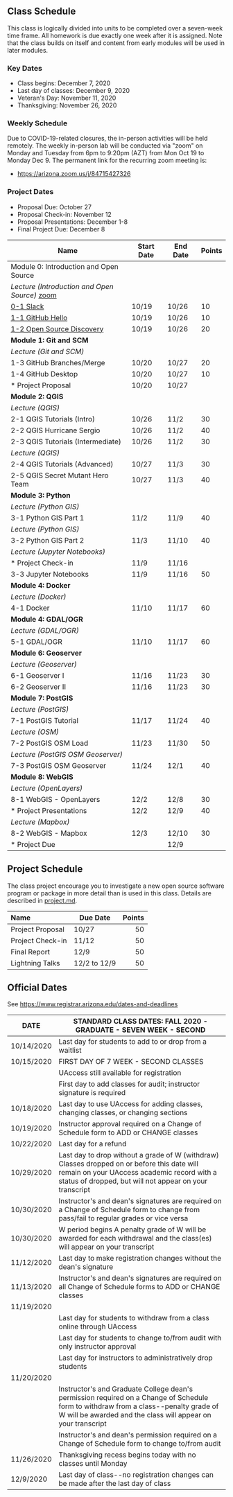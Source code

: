 
## Class Schedule

This class is logically divided into units to be completed over a seven-week time frame. All homework is due exactly one week after it is assigned. Note that the class builds on itself and content from early modules will be used in later modules.

### Key Dates
- Class begins:	December 7, 2020
- Last day of classes:	December 9, 2020
- Veteran's Day: November 11, 2020
- Thanksgiving: November 26, 2020

### Weekly Schedule
Due to COVID-19-related closures, the in-person activities will be held remotely. The weekly in-person lab will be conducted via "zoom" 
on Monday and Tuesday from 6pm to 9:20pm (AZT) from Mon Oct 19 to Monday Dec 9. The permanent link for the recurring zoom meeting is:
- https://arizona.zoom.us/j/84715427326

### Project Dates
- Proposal Due: October 27
- Proposal Check-in: November 12
- Proposal Presentations: December 1-8
- Final Project Due: December 8

|  **Name** | **Start Date** | **End Date** | **Points** |
| --- | --- | --- | --- |
|  Module 0: Introduction and Open Source |  |  |  |
|  _Lecture (Introduction and Open Source)_ [zoom](https://arizona.zoom.us/j/84715427326)|  |  |  |
|  [0-1 Slack](https://classroom.github.com/a/O8NFfZkp) | 10/19 | 10/26 | 10 |
|  [1-1 GitHub Hello]() | 10/19 | 10/26 | 10 |
|  [1-2 Open Source Discovery]() | 10/19 | 10/26 | 20 |
|  **Module 1: Git and SCM** |  |  |  |
|  _Lecture (Git and SCM)_ |  |  |  |
|  1-3 GitHub Branches/Merge | 10/20 | 10/27 | 20 |
|  1-4 GitHub Desktop | 10/20 | 10/27 | 10 |
|  * Project Proposal | 10/20 | 10/27 |  |
|  **Module 2: QGIS** |  |  |  |
|  _Lecture (QGIS)_ |  |  |  |
|  2-1 QGIS Tutorials (Intro) | 10/26 | 11/2 | 30 |
|  2-2 QGIS Hurricane Sergio | 10/26 | 11/2 | 40 |
|  2-3 QGIS Tutorials (Intermediate) | 10/26 | 11/2 | 30 |
|  _Lecture (QGIS)_ |  |  |  |
|  2-4 QGIS Tutorials (Advanced) | 10/27 | 11/3 | 30 |
|  2-5 QGIS Secret Mutant Hero Team | 10/27 | 11/3 | 40 |
|  **Module 3: Python** |  |  |  |
|  _Lecture (Python GIS)_ |  |  |  |
|  3-1 Python GIS Part 1 | 11/2 | 11/9 | 40 |
|  _Lecture (Python GIS)_ |  |  |  |
|  3-2 Python GIS Part 2 | 11/3 | 11/10 | 40 |
|  _Lecture (Jupyter Notebooks)_ |  |  |  |
|  * Project Check-in | 11/9 | 11/16 |  |
|  3-3 Jupyter Notebooks | 11/9 | 11/16 | 50 |
|  **Module 4: Docker** |  |  |  |
|  _Lecture (Docker)_ |  |  |  |
|  4-1 Docker | 11/10 | 11/17 | 60 |
|  **Module 4: GDAL/OGR** |  |  |  |
|  _Lecture (GDAL/OGR)_ |  |  |  |
|  5-1 GDAL/OGR | 11/10 | 11/17 | 60 |
|  **Module 6: Geoserver** |  |  |  |
|  _Lecture (Geoserver)_ |  |  |  |
|  6-1 Geoserver I | 11/16 | 11/23 | 30 |
|  6-2 Geoserver II | 11/16 | 11/23 | 30 |
|  **Module 7: PostGIS** |  |  |  |
|  _Lecture (PostGIS)_ |  |  |  |
|  7-1 PostGIS Tutorial | 11/17 | 11/24 | 40 |
|  _Lecture (OSM)_ |  |  |  |
|  7-2 PostGIS OSM Load | 11/23 | 11/30 | 50 |
|  _Lecture (PostGIS OSM Geoserver)_ |  |  |  |
|  7-3 PostGIS OSM Geoserver | 11/24 | 12/1 | 40 |
|  **Module 8: WebGIS** |  |  |  |
|  _Lecture (OpenLayers)_ |  |  |  |
|  8-1 WebGIS - OpenLayers | 12/2 | 12/8 | 30 |
|  * Project Presentations | 12/2 | 12/9 | 40 |
|  _Lecture (Mapbox)_ |  |  |  |
|  8-2 WebGIS - Mapbox | 12/3 | 12/10 | 30 |
|  * Project Due |  | 12/9 |  |


## Project Schedule
The class project encourage you to investigate a new open source software program or package in more detail than
is used in this class. Details are described in [project.md](project.md).

| Name | Due Date | Points |
| :--- | --- | ---: |
| Project Proposal | 10/27 |  50  |
| Project Check-in | 11/12 | 50  |
| Final Report | 12/9 | 50  |
| Lightning Talks | 12/2 to 12/9 | 50  |

## Official Dates
See https://www.registrar.arizona.edu/dates-and-deadlines

|  DATE | STANDARD CLASS DATES: FALL 2020 - GRADUATE - SEVEN WEEK - SECOND |
| --- | --- |
|  10/14/2020 | Last day for students to add to or drop from a waitlist |
|  10/15/2020 | FIRST DAY OF 7 WEEK - SECOND CLASSES |
|  | UAccess still available for registration |
|  | First day to add classes for audit; instructor signature is required |
|  10/18/2020 | Last day to use UAccess for adding classes, changing classes, or changing sections |
|  10/19/2020 | Instructor approval required on a Change of Schedule form to ADD or CHANGE classes |
|  10/22/2020 | Last day for a refund |
|  10/29/2020 | Last day to drop without a grade of W (withdraw) Classes dropped on or before this date will remain on your UAccess academic record with a status of dropped, but will not appear on your transcript |
|  10/30/2020 | Instructor's and dean's signatures are required on a Change of Schedule form to change from pass/fail to regular grades or vice versa |
|  10/30/2020 | W period begins A penalty grade of W will be awarded for each withdrawal and the class(es) will appear on your transcript |
|  11/12/2020 | Last day to make registration changes without the dean's signature |
|  11/13/2020 | Instructor's and dean's signatures are required on all Change of Schedule forms to ADD or CHANGE classes |
|  11/19/2020 |  |
|  | Last day for students to withdraw from a class online through UAccess |
|  | Last day for students to change to/from audit with only instructor approval |
|  | Last day for instructors to administratively drop students |
|  11/20/2020 |  |
|  | Instructor's and Graduate College dean's permission required on a Change of Schedule form to withdraw from a class--penalty grade of W will be awarded and the class will appear on your transcript |
|  | Instructor's and dean's permission required on a Change of Schedule form to change to/from audit |
|  11/26/2020 | Thanksgiving recess begins today with no classes until Monday |
|  12/9/2020 | Last day of class--no registration changes can be made after the last day of class |
